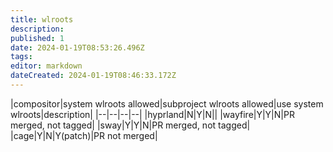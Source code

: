 ```yaml
---
title: wlroots
description: 
published: 1
date: 2024-01-19T08:53:26.496Z
tags: 
editor: markdown
dateCreated: 2024-01-19T08:46:33.172Z
---
```


|compositor|system wlroots allowed|subproject wlroots allowed|use system wlroots|description|
|--|--|--|--|
|hyprland|N|Y|N||
|wayfire|Y|Y|N|PR merged, not tagged|
|sway|Y|Y|N|PR merged, not tagged|
|cage|Y|N|Y(patch)|PR not merged|